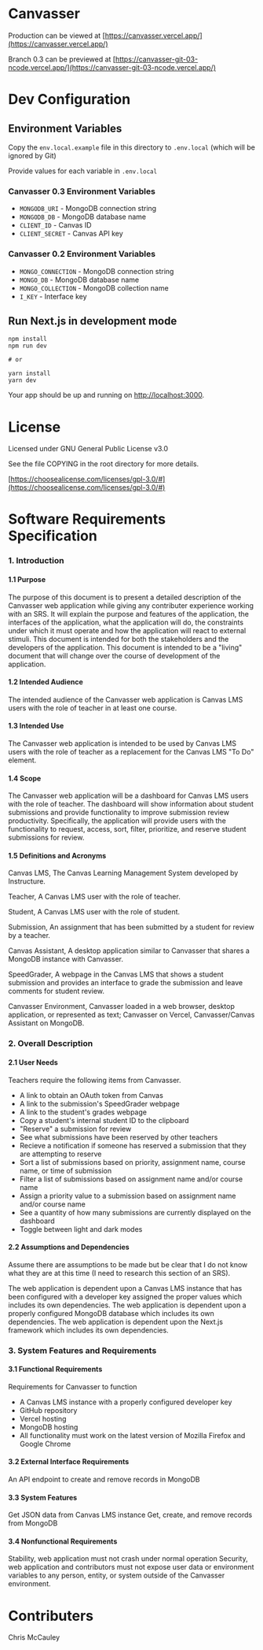 # Canvasser

Production can be viewed at [https://canvasser.vercel.app/](https://canvasser.vercel.app/)

Branch 0.3 can be previewed at [https://canvasser-git-03-ncode.vercel.app/](https://canvasser-git-03-ncode.vercel.app/)

# Dev Configuration

## Environment Variables

Copy the `env.local.example` file in this directory to `.env.local` (which will be ignored by Git)

Provide values for each variable in `.env.local`

### Canvasser 0.3 Environment Variables

- `MONGODB_URI` - MongoDB connection string
- `MONGODB_DB` - MongoDB database name
- `CLIENT_ID` - Canvas ID
- `CLIENT_SECRET` - Canvas API key

### Canvasser 0.2 Environment Variables

- `MONGO_CONNECTION` - MongoDB connection string
- `MONGO_DB` - MongoDB database name
- `MONGO_COLLECTION` - MongoDB collection name
- `I_KEY` - Interface key

## Run Next.js in development mode

```
npm install
npm run dev

# or

yarn install
yarn dev
```

Your app should be up and running on [http://localhost:3000](http://localhost:3000).

# License

Licensed under GNU General Public License v3.0

See the file COPYING in the root directory for more details.

[https://choosealicense.com/licenses/gpl-3.0/#](https://choosealicense.com/licenses/gpl-3.0/#)

# Software Requirements Specification

### 1. Introduction

#### 1.1 Purpose

The purpose of this document is to present a detailed description of the Canvasser web application while giving any contributer experience working with an SRS. It will explain the purpose and features of the application, the interfaces of the application, what the application will do, the constraints under which it must operate and how the application will react to external stimuli. This document is intended for both the stakeholders and the developers of the application. This document is intended to be a "living" document that will change over the course of development of the application.

#### 1.2 Intended Audience

The intended audience of the Canvasser web application is Canvas LMS users with the role of teacher in at least one course.

#### 1.3 Intended Use

The Canvasser web application is intended to be used by Canvas LMS users with the role of teacher as a replacement for the Canvas LMS "To Do" element.

#### 1.4 Scope

The Canvasser web application will be a dashboard for Canvas LMS users with the role of teacher. The dashboard will show information about student submissions and provide functionality to improve submission review productivity. Specifically, the application will provide users with the functionality to request, access, sort, filter, prioritize, and reserve student submissions for review.

#### 1.5 Definitions and Acronyms

Canvas LMS, The Canvas Learning Management System developed by Instructure.

Teacher, A Canvas LMS user with the role of teacher.

Student, A Canvas LMS user with the role of student.

Submission, An assignment that has been submitted by a student for review by a teacher.

Canvas Assistant, A desktop application similar to Canvasser that shares a MongoDB instance with Canvasser.

SpeedGrader, A webpage in the Canvas LMS that shows a student submission and provides an interface to grade the submission and leave comments for student review.

Canvasser Environment, Canvasser loaded in a web browser, desktop application, or represented as text; Canvasser on Vercel, Canvasser/Canvas Assistant on MongoDB.

### 2. Overall Description

#### 2.1 User Needs

Teachers require the following items from Canvasser.
* A link to obtain an OAuth token from Canvas
* A link to the submission's SpeedGrader webpage
* A link to the student's grades webpage
* Copy a student's internal student ID to the clipboard
* "Reserve" a submission for review
* See what submissions have been reserved by other teachers
* Recieve a notification if someone has reserved a submission that they are attempting to reserve
* Sort a list of submissions based on priority, assignment name, course name, or time of submission
* Filter a list of submissions based on assignment name and/or course name
* Assign a priority value to a submission based on assignment name and/or course name
* See a quantity of how many submissions are currently displayed on the dashboard
* Toggle between light and dark modes

#### 2.2 Assumptions and Dependencies

Assume there are assumptions to be made but be clear that I do not know what they are at this time (I need to research this section of an SRS).

The web application is dependent upon a Canvas LMS instance that has been configured with a developer key assigned the proper values which includes its own dependencies. The web application is dependent upon a properly configured MongoDB database which includes its own dependencies. The web application is dependent upon the Next.js framework which includes its own dependencies.

### 3. System Features and Requirements

#### 3.1 Functional Requirements

Requirements for Canvasser to function
* A Canvas LMS instance with a properly configured developer key
* GitHub repository
* Vercel hosting
* MongoDB hosting
* All functionality must work on the latest version of Mozilla Firefox and Google Chrome

#### 3.2 External Interface Requirements

An API endpoint to create and remove records in MongoDB

#### 3.3 System Features

Get JSON data from Canvas LMS instance
Get, create, and remove records from MongoDB

#### 3.4 Nonfunctional Requirements

Stability, web application must not crash under normal operation
Security, web application and contributors must not expose user data or environment variables to any person, entity, or system outside of the Canvasser environment.

# Contributers

Chris McCauley